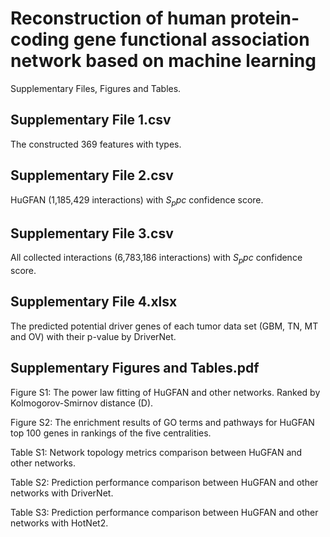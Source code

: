 # Reconstruction of human protein-coding gene functional association network based on machine learning
Supplementary Files, Figures and Tables.

## Supplementary File 1.csv
The constructed 369 features with types.

## Supplementary File 2.csv
HuGFAN (1,185,429 interactions) with $S_ppc$ confidence score.

## Supplementary File 3.csv
All collected interactions (6,783,186 interactions) with $S_ppc$ confidence score.

## Supplementary File 4.xlsx
The predicted potential driver genes of each tumor data set (GBM, TN, MT and OV) with their p-value by DriverNet.

## Supplementary Figures and Tables.pdf
Figure S1: The power law fitting of HuGFAN and other networks. Ranked by Kolmogorov-Smirnov distance (D).

Figure S2: The enrichment results of GO terms and pathways for HuGFAN top 100 genes in rankings of the five centralities.

Table S1: Network topology metrics comparison between HuGFAN and other networks.

Table S2: Prediction performance comparison between HuGFAN and other networks with DriverNet.

Table S3: Prediction performance comparison between HuGFAN and other networks with HotNet2.
